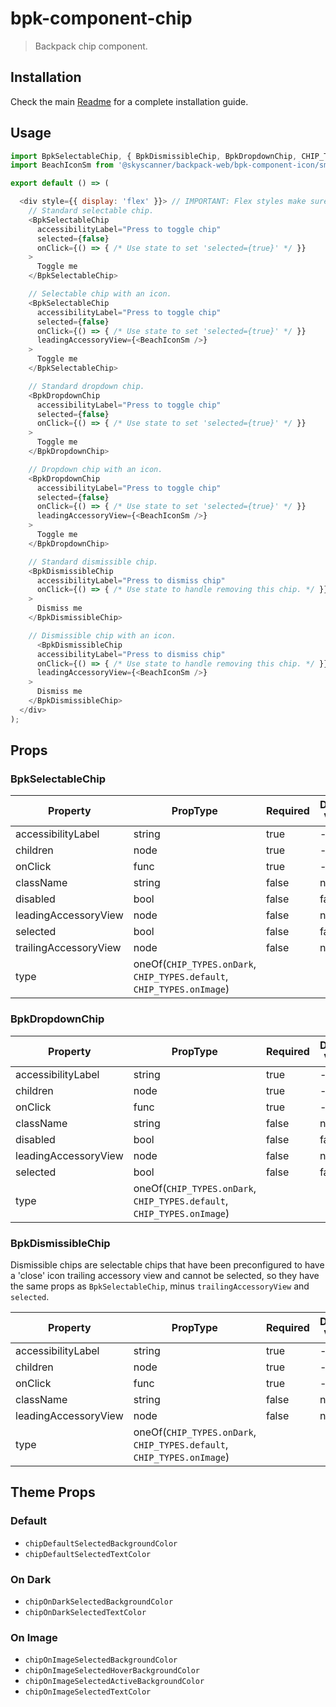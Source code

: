 # bpk-component-chip

> Backpack chip component.

## Installation

Check the main [Readme](https://github.com/skyscanner/backpack#usage) for a complete installation guide.

## Usage

```js
import BpkSelectableChip, { BpkDismissibleChip, BpkDropdownChip, CHIP_TYPES } from '@skyscanner/backpack-web/bpk-component-chip';
import BeachIconSm from '@skyscanner/backpack-web/bpk-component-icon/sm/beach';

export default () => (

  <div style={{ display: 'flex' }}> // IMPORTANT: Flex styles make sure chips align with each other
    // Standard selectable chip.
    <BpkSelectableChip
      accessibilityLabel="Press to toggle chip"
      selected={false}
      onClick={() => { /* Use state to set 'selected={true}' */ }}
    >
      Toggle me
    </BpkSelectableChip>

    // Selectable chip with an icon.
    <BpkSelectableChip
      accessibilityLabel="Press to toggle chip"
      selected={false}
      onClick={() => { /* Use state to set 'selected={true}' */ }}
      leadingAccessoryView={<BeachIconSm />}
    >
      Toggle me
    </BpkSelectableChip>

    // Standard dropdown chip.
    <BpkDropdownChip
      accessibilityLabel="Press to toggle chip"
      selected={false}
      onClick={() => { /* Use state to set 'selected={true}' */ }}
    >
      Toggle me
    </BpkDropdownChip>

    // Dropdown chip with an icon.
    <BpkDropdownChip
      accessibilityLabel="Press to toggle chip"
      selected={false}
      onClick={() => { /* Use state to set 'selected={true}' */ }}
      leadingAccessoryView={<BeachIconSm />}
    >
      Toggle me
    </BpkDropdownChip>

    // Standard dismissible chip.
    <BpkDismissibleChip
      accessibilityLabel="Press to dismiss chip"
      onClick={() => { /* Use state to handle removing this chip. */ }}
    >
      Dismiss me
    </BpkDismissibleChip>

    // Dismissible chip with an icon.
      <BpkDismissibleChip
      accessibilityLabel="Press to dismiss chip"
      onClick={() => { /* Use state to handle removing this chip. */ }}
      leadingAccessoryView={<BeachIconSm />}
    >
      Dismiss me
    </BpkDismissibleChip>
  </div>
);
```

## Props

### BpkSelectableChip

| Property              | PropType                                                              | Required | Default Value |
| --------------------- | --------------------------------------------------------------------- | -------- | ------------- |
| accessibilityLabel    | string                                                                | true     | -             |
| children              | node                                                                  | true     | -             |
| onClick               | func                                                                  | true     | -             |
| className             | string                                                                | false    | null          |
| disabled              | bool                                                                  | false    | false         |
| leadingAccessoryView  | node                                                                  | false    | null          |
| selected              | bool                                                                  | false    | false         |
| trailingAccessoryView | node                                                                  | false    | null          |
| type                  | oneOf(`CHIP_TYPES.onDark`, `CHIP_TYPES.default`, `CHIP_TYPES.onImage`) |

### BpkDropdownChip

| Property              | PropType                                                              | Required | Default Value |
| --------------------- | --------------------------------------------------------------------- | -------- | ------------- |
| accessibilityLabel    | string                                                                | true     | -             |
| children              | node                                                                  | true     | -             |
| onClick               | func                                                                  | true     | -             |
| className             | string                                                                | false    | null          |
| disabled              | bool                                                                  | false    | false         |
| leadingAccessoryView  | node                                                                  | false    | null          |
| selected              | bool                                                                  | false    | false         |
| type                  | oneOf(`CHIP_TYPES.onDark`, `CHIP_TYPES.default`, `CHIP_TYPES.onImage`) |

### BpkDismissibleChip

Dismissible chips are selectable chips that have been preconfigured to have a 'close' icon trailing accessory view and cannot be selected, so they have the same props as `BpkSelectableChip`, minus `trailingAccessoryView` and `selected`.

| Property             | PropType                                                              | Required | Default Value |
| -------------------- | --------------------------------------------------------------------- | -------- | ------------- |
| accessibilityLabel   | string                                                                | true     | -             |
| children             | node                                                                  | true     | -             |
| onClick              | func                                                                  | true     | -             |
| className            | string                                                                | false    | null          |
| leadingAccessoryView | node                                                                  | false    | null          |
| type                 | oneOf(`CHIP_TYPES.onDark`, `CHIP_TYPES.default`, `CHIP_TYPES.onImage`) |

## Theme Props

### Default

- `chipDefaultSelectedBackgroundColor`
- `chipDefaultSelectedTextColor`

### On Dark

- `chipOnDarkSelectedBackgroundColor`
- `chipOnDarkSelectedTextColor`

### On Image

- `chipOnImageSelectedBackgroundColor`
- `chipOnImageSelectedHoverBackgroundColor`
- `chipOnImageSelectedActiveBackgroundColor`
- `chipOnImageSelectedTextColor`

